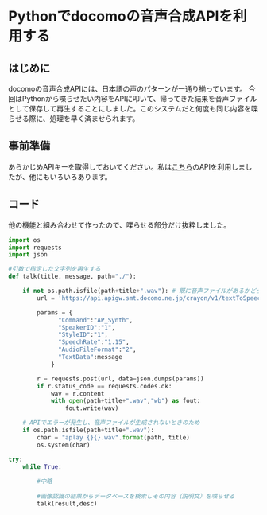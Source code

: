 # Pythonでdocomoの音声合成APIを利用する

## はじめに

docomoの音声合成APIには、日本語の声のパターンが一通り揃っています。
今回はPythonから喋らせたい内容をAPIに叩いて、帰ってきた結果を音声ファイルとして保存して再生することにしました。このシステムだと何度も同じ内容を喋らせる際に、処理を早く済ませられます。

## 事前準備

あらかじめAPIキーを取得しておいてください。私は[こちら](https://dev.smt.docomo.ne.jp/?p=docs.api.page&api_name=text_to_speech&p_name=api_7#tag01)のAPIを利用しましたが、他にもいろいろあります。

## コード

他の機能と組み合わせて作ったので、喋らせる部分だけ抜粋しました。

```python
import os
import requests
import json

#引数で指定した文字列を再生する
def talk(title, message, path="./"):

    if not os.path.isfile(path+title+".wav"): # 既に音声ファイルがあるかどうかを確認する
        url = 'https://api.apigw.smt.docomo.ne.jp/crayon/v1/textToSpeech?APIKEY=2e6d4e6b645342562f6858396b59634d626a6a356d79424a6b43433654386f4558656d76676a7242336344'

        params = {
              "Command":"AP_Synth",
              "SpeakerID":"1",
              "StyleID":"1",
              "SpeechRate":"1.15",
              "AudioFileFormat":"2",
              "TextData":message
            }

        r = requests.post(url, data=json.dumps(params))
        if r.status_code == requests.codes.ok:
            wav = r.content
            with open(path+title+".wav","wb") as fout:
                fout.write(wav)

	# APIでエラーが発生し、音声ファイルが生成されないときのため
    if os.path.isfile(path+title+".wav"): 
        char = "aplay {}{}.wav".format(path, title)
        os.system(char)

try:
    while True:
        
        #中略
        
        #画像認識の結果からデータベースを検索しその内容（説明文）を喋らせる
        talk(result,desc)
```

